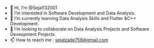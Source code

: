 - 👋 Hi, I’m @Sejal132001
- 👀 I’m interested in Software Development and Data Analysis.
- 🌱 I’m currently learning Data Analysis Skills and Flutter &C++ Development.
- 💞️ I’m looking to collaborate on Data Analysis Projects and Software Deveopment Projects.
- 📫 How to reach me : sejalzade759@gmail.com

<!---
Sejal132001/Sejal132001 is a ✨ special ✨ repository because its `README.md` (this file) appears on your GitHub profile.
You can click the Preview link to take a look at your changes.
--->
